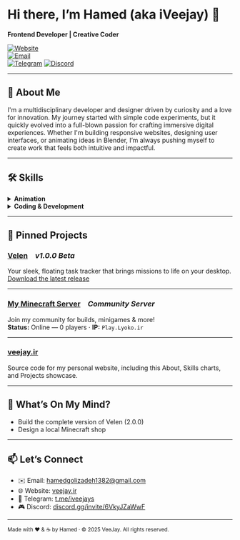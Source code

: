 # Hi there, I’m Hamed (aka iVeejay) 👋  
**Frontend Developer | Creative Coder**

[![Website](https://img.shields.io/website?down_color=red&down_message=offline&up_color=blue&up_message=VeeJay.ir&url=https%3A%2F%2Fveejay.ir)](https://veejay.ir)  
[![Email](https://img.shields.io/badge/Email-hamedgolizadeh1382%40gmail.com-c14438?logo=gmail)](mailto:hamedgolizadeh1382@gmail.com)  
[![Telegram](https://img.shields.io/badge/Telegram-@iveejays-0088cc?logo=telegram)](https://t.me/iveejays)
[![Discord](https://img.shields.io/badge/Discord-Join-5865F2?logo=discord)](https://discord.com/invite/6VkyJZaWwF)

---

## 📝 About Me
I'm a multidisciplinary developer and designer driven by curiosity and a love for innovation. My journey started with simple code experiments, but it quickly evolved into a full-blown passion for crafting immersive digital experiences. Whether I'm building responsive websites, designing user interfaces, or animating ideas in Blender, I’m always pushing myself to create work that feels both intuitive and impactful.

---

## 🛠 Skills

<details>
<summary><strong>Animation</strong></summary>

| Tool           | Proficiency |
| -------------- | ----------- |
| Filmora        | 100%        |
| Blender        | 90%         |
| Photoshop      | 80%         |
| After Effects  | 70%         |
| Maya           | 35%         |

</details>

<details>
<summary><strong>Coding &amp; Development</strong></summary>

| Technology       | Proficiency |
| ---------------- | ----------- |
| HTML / CSS / JS  | 85%         |
| Python           | 75%         |
| Linux            | 60%         |

</details>

---

## 🚀 Pinned Projects

### [Velen](https://github.com/iVeejay/velen) *v1.0.0 Beta*  
Your sleek, floating task tracker that brings missions to life on your desktop.  
[Download the latest release](https://veejay.ir/download/velen)

---

### [My Minecraft Server](https://play.lyoko.ir) *Community Server*  
Join my community for builds, minigames & more!  
**Status:** Online — 0 players · **IP:** `Play.Lyoko.ir`

---

### [veejay.ir](https://github.com/iVeejay/veejay.ir)  
Source code for my personal website, including this About, Skills charts, and Projects showcase.

---

## 🔭 What’s On My Mind?

- Build the complete version of Velen (2.0.0)
- Design a local Minecraft shop

---

## 📫 Let’s Connect

- ✉️ Email: [hamedgolizadeh1382@gmail.com](mailto:hamedgolizadeh1382@gmail.com)  
- 🌐 Website: [veejay.ir](https://veejay.ir)  
- 💬 Telegram: [t.me/iveejays](https://t.me/iveejays)
- 🎮 Discord: [discord.gg/invite/6VkyJZaWwF](https://discord.com/invite/6VkyJZaWwF)

---

<sub>Made with ❤️ &amp; ☕ by Hamed · © 2025 VeeJay. All rights reserved.</sub>
